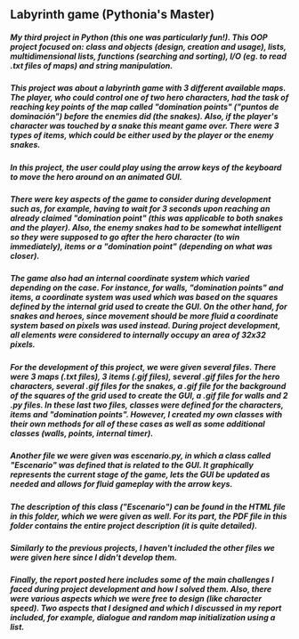 ## Labyrinth game (Pythonia's Master)

##### My third project in Python (this one was particularly fun!). This OOP project focused on: class and objects (design, creation and usage), lists, multidimensional lists, functions (searching and sorting), I/O (eg. to read .txt files of maps) and string manipulation.

##### This project was about a labyrinth game with 3 different available maps. The player, who could control one of two hero characters, had the task of reaching key points of the map called "domination points" ("puntos de dominación") before the enemies did (the snakes). Also, if the player's character was touched by a snake this meant game over. There were 3 types of items, which could be either used by the player or the enemy snakes.

##### In this project, the user could play using the arrow keys of the keyboard to move the hero around on an animated GUI. 

##### There were key aspects of the game to consider during development such as, for example, having to wait for 3 seconds upon reaching an already claimed "domination point" (this was applicable to both snakes and the player). Also, the enemy snakes had to be somewhat intelligent so they were supposed to go after the hero character (to win immediately), items or a "domination point" (depending on what was closer). 

##### The game also had an internal coordinate system which varied depending on the case. For instance, for walls, "domination points" and items, a coordinate system was used which was based on the squares defined by the internal grid used to create the GUI. On the other hand, for snakes and heroes, since movement should be more fluid a coordinate system based on pixels was used instead. During project development, all elements were considered to internally occupy an area of 32x32 pixels.

##### For the development of this project, we were given several files. There were 3 maps (.txt files), 3 items (.gif files), several .gif files for the hero characters, several .gif files for the snakes, a .gif file for the background of the squares of the grid used to create the GUI, a .gif file for walls and 2 .py files. In these last two files, classes were defined for the characters, items and "domination points". However, I created my own classes with their own methods for all of these cases as well as some additional classes (walls, points, internal timer).   

##### Another file we were given was escenario.py, in which a class called "Escenario" was defined that is related to the GUI. It graphically represents the current stage of the game, lets the GUI be updated as needed and allows for fluid gameplay with the arrow keys. 

##### The description of this class ("Escenario") can be found in the HTML file in this folder, which we were given as well. For its part, the PDF file in this folder contains the entire project description (it is quite detailed).

##### Similarly to the previous projects, I haven't included the other files we were given here since I didn't develop them.

##### Finally, the report posted here includes some of the main challenges I faced during project development and how I solved them. Also, there were various aspects which we were free to design (like character speed). Two aspects that I designed and which I discussed in my report included, for example, dialogue and random map initialization using a list.